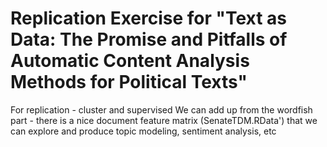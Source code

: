 # Replication Exercise for "Text as Data: The Promise and Pitfalls of Automatic Content Analysis Methods for Political Texts"

For replication - cluster and supervised
We can add up from the wordfish part - there is a nice document feature matrix (SenateTDM.RData') that we can explore and produce topic modeling, sentiment analysis, etc 
